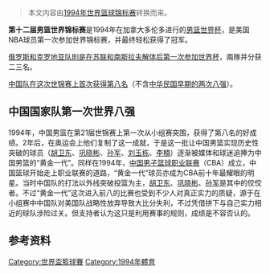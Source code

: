 > 本文内容由[1994年世界篮球锦标赛](https://zh.wikipedia.org/wiki/1994年世界篮球锦标赛)转换而来。


**第十二届男篮世界锦标赛**是1994年在加拿大多伦多进行的[男篮世界杯](https://zh.wikipedia.org/wiki/男篮世界杯 "wikilink")，是美国NBA球员第一次参加世界锦标赛，并最终轻松获得了冠军。

[俄罗斯和](../Page/俄羅斯國家男子籃球隊.md "wikilink")[克罗地亚队則是在苏联和南斯拉夫解体后第一次参加世界杯](../Page/克罗地亚国家男子篮球队.md "wikilink")，兩隊并分获二三名。

[中国队在这次世锦赛上首次获得第八名](../Page/中国国家男子篮球队.md "wikilink")（不含[中华民国早期的两次八强](../Page/中華台北男子籃球代表隊.md "wikilink")）。

## 中国国家队第一次世界八强

1994年，中国男篮在第21届世锦赛上第一次从小组赛突围，获得了第八名的好成绩。2年后，在奥运会上他们复制了这一成就，于是这一批让中国男篮实现历史性突破的球员（[胡卫东](../Page/胡卫东.md "wikilink")、[巩晓彬](../Page/巩晓彬.md "wikilink")、[孙军](../Page/孙军.md "wikilink")、[刘玉栋](../Page/刘玉栋.md "wikilink")、[李楠](https://zh.wikipedia.org/wiki/李楠 "wikilink")）逐渐被媒体和球迷追捧为中国男篮的“黄金一代”。同样在1994年，[中国男子篮球职业联赛](../Page/中国男子篮球职业联赛.md "wikilink")（CBA）成立，中国篮球开始走上职业联赛的道路，“黄金一代”球员亦成为CBA前十年最耀眼的明星。当时中国队的打法以外线突破投篮为主，[胡卫东](../Page/胡卫东.md "wikilink")、[巩晓彬](../Page/巩晓彬.md "wikilink")、[孙军](../Page/孙军.md "wikilink")是其中的佼佼者。不过“黄金一代”这次进入前八的比赛也受到不少人对真正实力的质疑，源于在小组赛中中国队对美国队战略性放弃导致大比分失利，不过凭借拼下与自己实力相近的球队涉险过关。但支持者认为这只是利用赛事的规则，成绩是不容否认的。

## 参考资料

[Category:世界盃籃球賽](https://zh.wikipedia.org/wiki/Category:世界盃籃球賽 "wikilink") [Category:1994年體育](https://zh.wikipedia.org/wiki/Category:1994年體育 "wikilink")